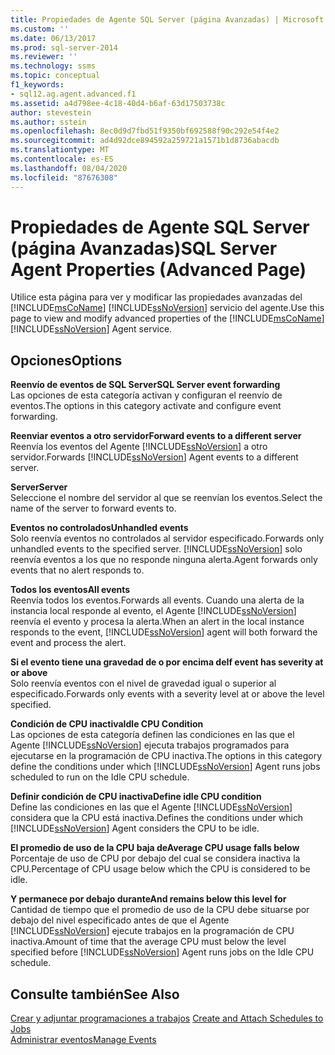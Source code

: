 ```yaml
---
title: Propiedades de Agente SQL Server (página Avanzadas) | Microsoft Docs
ms.custom: ''
ms.date: 06/13/2017
ms.prod: sql-server-2014
ms.reviewer: ''
ms.technology: ssms
ms.topic: conceptual
f1_keywords:
- sql12.ag.agent.advanced.f1
ms.assetid: a4d798ee-4c18-40d4-b6af-63d17503738c
author: stevestein
ms.author: sstein
ms.openlocfilehash: 8ec0d9d7fbd51f9350bf692588f90c292e54f4e2
ms.sourcegitcommit: ad4d92dce894592a259721a1571b1d8736abacdb
ms.translationtype: MT
ms.contentlocale: es-ES
ms.lasthandoff: 08/04/2020
ms.locfileid: "87676308"
---
```

# <a name="sql-server-agent-properties-advanced-page"></a><span data-ttu-id="d4dab-102">Propiedades de Agente SQL Server (página Avanzadas)</span><span class="sxs-lookup"><span data-stu-id="d4dab-102">SQL Server Agent Properties (Advanced Page)</span></span>
  <span data-ttu-id="d4dab-103">Utilice esta página para ver y modificar las propiedades avanzadas del [!INCLUDE[msCoName](../../includes/msconame-md.md)] [!INCLUDE[ssNoVersion](../../includes/ssnoversion-md.md)] servicio del agente.</span><span class="sxs-lookup"><span data-stu-id="d4dab-103">Use this page to view and modify advanced properties of the [!INCLUDE[msCoName](../../includes/msconame-md.md)] [!INCLUDE[ssNoVersion](../../includes/ssnoversion-md.md)] Agent service.</span></span>  
  
## <a name="options"></a><span data-ttu-id="d4dab-104">Opciones</span><span class="sxs-lookup"><span data-stu-id="d4dab-104">Options</span></span>  
 <span data-ttu-id="d4dab-105">**Reenvío de eventos de SQL Server**</span><span class="sxs-lookup"><span data-stu-id="d4dab-105">**SQL Server event forwarding**</span></span>  
 <span data-ttu-id="d4dab-106">Las opciones de esta categoría activan y configuran el reenvío de eventos.</span><span class="sxs-lookup"><span data-stu-id="d4dab-106">The options in this category activate and configure event forwarding.</span></span>  
  
 <span data-ttu-id="d4dab-107">**Reenviar eventos a otro servidor**</span><span class="sxs-lookup"><span data-stu-id="d4dab-107">**Forward events to a different server**</span></span>  
 <span data-ttu-id="d4dab-108">Reenvía los eventos del Agente [!INCLUDE[ssNoVersion](../../includes/ssnoversion-md.md)] a otro servidor.</span><span class="sxs-lookup"><span data-stu-id="d4dab-108">Forwards [!INCLUDE[ssNoVersion](../../includes/ssnoversion-md.md)] Agent events to a different server.</span></span>  
  
 <span data-ttu-id="d4dab-109">**Server**</span><span class="sxs-lookup"><span data-stu-id="d4dab-109">**Server**</span></span>  
 <span data-ttu-id="d4dab-110">Seleccione el nombre del servidor al que se reenvían los eventos.</span><span class="sxs-lookup"><span data-stu-id="d4dab-110">Select the name of the server to forward events to.</span></span>  
  
 <span data-ttu-id="d4dab-111">**Eventos no controlados**</span><span class="sxs-lookup"><span data-stu-id="d4dab-111">**Unhandled events**</span></span>  
 <span data-ttu-id="d4dab-112">Solo reenvía eventos no controlados al servidor especificado.</span><span class="sxs-lookup"><span data-stu-id="d4dab-112">Forwards only unhandled events to the specified server.</span></span> [!INCLUDE[ssNoVersion](../../includes/ssnoversion-md.md)] <span data-ttu-id="d4dab-113">solo reenvía eventos a los que no responde ninguna alerta.</span><span class="sxs-lookup"><span data-stu-id="d4dab-113">Agent forwards only events that no alert responds to.</span></span>  
  
 <span data-ttu-id="d4dab-114">**Todos los eventos**</span><span class="sxs-lookup"><span data-stu-id="d4dab-114">**All events**</span></span>  
 <span data-ttu-id="d4dab-115">Reenvía todos los eventos.</span><span class="sxs-lookup"><span data-stu-id="d4dab-115">Forwards all events.</span></span> <span data-ttu-id="d4dab-116">Cuando una alerta de la instancia local responde al evento, el Agente [!INCLUDE[ssNoVersion](../../includes/ssnoversion-md.md)] reenvía el evento y procesa la alerta.</span><span class="sxs-lookup"><span data-stu-id="d4dab-116">When an alert in the local instance responds to the event, [!INCLUDE[ssNoVersion](../../includes/ssnoversion-md.md)] agent will both forward the event and process the alert.</span></span>  
  
 <span data-ttu-id="d4dab-117">**Si el evento tiene una gravedad de o por encima de**</span><span class="sxs-lookup"><span data-stu-id="d4dab-117">**If event has severity at or above**</span></span>  
 <span data-ttu-id="d4dab-118">Solo reenvía eventos con el nivel de gravedad igual o superior al especificado.</span><span class="sxs-lookup"><span data-stu-id="d4dab-118">Forwards only events with a severity level at or above the level specified.</span></span>  
  
 <span data-ttu-id="d4dab-119">**Condición de CPU inactiva**</span><span class="sxs-lookup"><span data-stu-id="d4dab-119">**Idle CPU Condition**</span></span>  
 <span data-ttu-id="d4dab-120">Las opciones de esta categoría definen las condiciones en las que el Agente [!INCLUDE[ssNoVersion](../../includes/ssnoversion-md.md)] ejecuta trabajos programados para ejecutarse en la programación de CPU inactiva.</span><span class="sxs-lookup"><span data-stu-id="d4dab-120">The options in this category define the conditions under which [!INCLUDE[ssNoVersion](../../includes/ssnoversion-md.md)] Agent runs jobs scheduled to run on the Idle CPU schedule.</span></span>  
  
 <span data-ttu-id="d4dab-121">**Definir condición de CPU inactiva**</span><span class="sxs-lookup"><span data-stu-id="d4dab-121">**Define idle CPU condition**</span></span>  
 <span data-ttu-id="d4dab-122">Define las condiciones en las que el Agente [!INCLUDE[ssNoVersion](../../includes/ssnoversion-md.md)] considera que la CPU está inactiva.</span><span class="sxs-lookup"><span data-stu-id="d4dab-122">Defines the conditions under which [!INCLUDE[ssNoVersion](../../includes/ssnoversion-md.md)] Agent considers the CPU to be idle.</span></span>  
  
 <span data-ttu-id="d4dab-123">**El promedio de uso de la CPU baja de**</span><span class="sxs-lookup"><span data-stu-id="d4dab-123">**Average CPU usage falls below**</span></span>  
 <span data-ttu-id="d4dab-124">Porcentaje de uso de CPU por debajo del cual se considera inactiva la CPU.</span><span class="sxs-lookup"><span data-stu-id="d4dab-124">Percentage of CPU usage below which the CPU is considered to be idle.</span></span>  
  
 <span data-ttu-id="d4dab-125">**Y permanece por debajo durante**</span><span class="sxs-lookup"><span data-stu-id="d4dab-125">**And remains below this level for**</span></span>  
 <span data-ttu-id="d4dab-126">Cantidad de tiempo que el promedio de uso de la CPU debe situarse por debajo del nivel especificado antes de que el Agente [!INCLUDE[ssNoVersion](../../includes/ssnoversion-md.md)] ejecute trabajos en la programación de CPU inactiva.</span><span class="sxs-lookup"><span data-stu-id="d4dab-126">Amount of time that the average CPU must below the level specified before [!INCLUDE[ssNoVersion](../../includes/ssnoversion-md.md)] Agent runs jobs on the Idle CPU schedule.</span></span>  
  
## <a name="see-also"></a><span data-ttu-id="d4dab-127">Consulte también</span><span class="sxs-lookup"><span data-stu-id="d4dab-127">See Also</span></span>  
 <span data-ttu-id="d4dab-128">[Crear y adjuntar programaciones a trabajos](create-and-attach-schedules-to-jobs.md) </span><span class="sxs-lookup"><span data-stu-id="d4dab-128">[Create and Attach Schedules to Jobs](create-and-attach-schedules-to-jobs.md) </span></span>  
 [<span data-ttu-id="d4dab-129">Administrar eventos</span><span class="sxs-lookup"><span data-stu-id="d4dab-129">Manage Events</span></span>](manage-events.md)  
  
  
